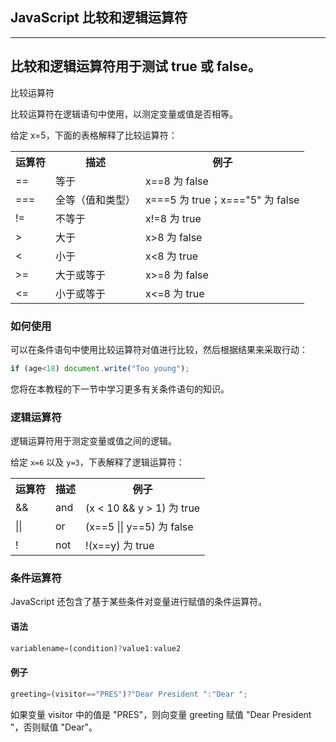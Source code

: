 ## JavaScript 比较和逻辑运算符

----------
比较和逻辑运算符用于测试 true 或 false。
----------

比较运算符

比较运算符在逻辑语句中使用，以测定变量或值是否相等。

给定 x=5，下面的表格解释了比较运算符：

<table>
  <tr>
    <th>运算符</th><th>描述</th><th>例子</th>
  </tr>
  <tr>
    <td>==</td><td>等于</td><td>x==8 为 false</td>
  </tr>
  <tr>
    <td>===</td><td>全等（值和类型）</td><td>x===5 为 true；x==="5" 为 false</td>
  </tr>
  <tr>
    <td>!=</td><td>不等于</td><td>x!=8 为 true</td>
  </tr>
  <tr>
    <td>></td><td>大于</td><td>x>8 为 false</td>
  </tr>
  <tr>
    <td><</td><td>小于</td><td>x<8 为 true</td>
  </tr>
  <tr>
    <td>>=</td><td>大于或等于</td><td>x>=8 为 false</td>
  </tr>
  <tr>
    <td><=</td><td>小于或等于</td><td>x<=8 为 true</td>
  </tr>
</table>

### 如何使用

可以在条件语句中使用比较运算符对值进行比较，然后根据结果来采取行动：

  ```javascript
  if (age<18) document.write("Too young");
  ```

您将在本教程的下一节中学习更多有关条件语句的知识。

### 逻辑运算符

逻辑运算符用于测定变量或值之间的逻辑。

给定 `x=6` 以及 `y=3`，下表解释了逻辑运算符：

<table>
  <tr>
    <th>运算符</th><th>描述</th><th>例子</th>
  </tr>
  <tr>
    <td>&&</td><td>and</td><td>(x < 10 && y > 1) 为 true</td>
  </tr>
  <tr>
    <td>||</td><td>or</td><td>(x==5 || y==5) 为 false</td>
  </tr>
  <tr>
    <td>!</td><td>not</td><td>!(x==y) 为 true</td>
  </tr>
</table>

### 条件运算符

JavaScript 还包含了基于某些条件对变量进行赋值的条件运算符。

#### 语法

  ```javascript
  variablename=(condition)?value1:value2 
  ```

#### 例子

  ```javascript
  greeting=(visitor=="PRES")?"Dear President ":"Dear ";
  ```

如果变量 visitor 中的值是 "PRES"，则向变量 greeting 赋值 "Dear President "，否则赋值 "Dear"。


